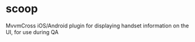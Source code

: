 # scoop
MvvmCross iOS/Android plugin for displaying handset information on the UI, for use during QA
